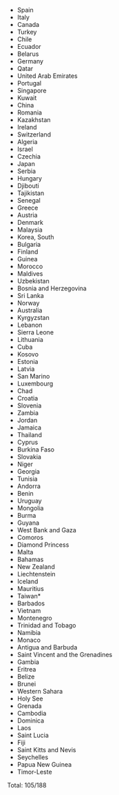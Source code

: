 * Spain
* Italy
* Canada
* Turkey
* Chile
* Ecuador
* Belarus
* Germany
* Qatar
* United Arab Emirates
* Portugal
* Singapore
* Kuwait
* China
* Romania
* Kazakhstan
* Ireland
* Switzerland
* Algeria
* Israel
* Czechia
* Japan
* Serbia
* Hungary
* Djibouti
* Tajikistan
* Senegal
* Greece
* Austria
* Denmark
* Malaysia
* Korea, South
* Bulgaria
* Finland
* Guinea
* Morocco
* Maldives
* Uzbekistan
* Bosnia and Herzegovina
* Sri Lanka
* Norway
* Australia
* Kyrgyzstan
* Lebanon
* Sierra Leone
* Lithuania
* Cuba
* Kosovo
* Estonia
* Latvia
* San Marino
* Luxembourg
* Chad
* Croatia
* Slovenia
* Zambia
* Jordan
* Jamaica
* Thailand
* Cyprus
* Burkina Faso
* Slovakia
* Niger
* Georgia
* Tunisia
* Andorra
* Benin
* Uruguay
* Mongolia
* Burma
* Guyana
* West Bank and Gaza
* Comoros
* Diamond Princess
* Malta
* Bahamas
* New Zealand
* Liechtenstein
* Iceland
* Mauritius
* Taiwan*
* Barbados
* Vietnam
* Montenegro
* Trinidad and Tobago
* Namibia
* Monaco
* Antigua and Barbuda
* Saint Vincent and the Grenadines
* Gambia
* Eritrea
* Belize
* Brunei
* Western Sahara
* Holy See
* Grenada
* Cambodia
* Dominica
* Laos
* Saint Lucia
* Fiji
* Saint Kitts and Nevis
* Seychelles
* Papua New Guinea
* Timor-Leste

Total: 105/188